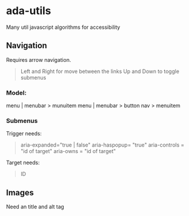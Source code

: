 # ada-utils
Many util javascript algorithms for accessibility


## Navigation
Requires arrow navigation.
> Left and Right for move between the links
> Up and Down to toggle submenus

### Model:
menu | menubar > munuitem
menu | menubar > button
nav > menuitem

### Submenus
Trigger needs:
> aria-expanded="true | false"
> aria-haspopup= "true"
> aria-controls = "id of target"
> aria-owns = "id of target"

Target needs:
> ID


## Images 
Need an title and alt tag